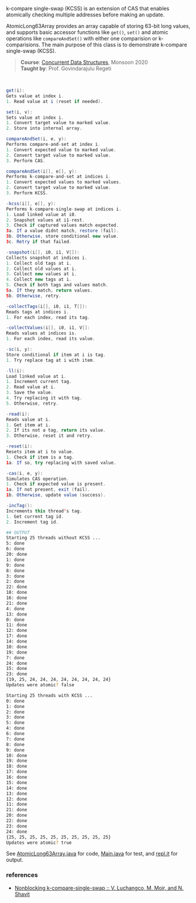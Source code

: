 k-compare single-swap (KCSS) is an extension of CAS
that enables atomically checking multiple addresses
before making an update.

AtomicLong63Array provides an array capable of
storing 63-bit long values, and supports basic
accessor functions like `get()`, `set()` and atomic
operations like `compareAndSet()` with either one
comparision or k-comparisions. The main purpose
of this class is to demonstrate k-compare
single-swap (KCSS).

> **Course**: [Concurrent Data Structures], Monsoon 2020<br>
> **Taught by**: Prof. Govindarajulu Regeti
<br>

[Concurrent Data Structures]: https://github.com/iiithf/concurrent-data-structures

```java
get(i):
Gets value at index i.
1. Read value at i (reset if needed).
```

```java
set(i, v):
Sets value at index i.
1. Convert target value to marked value.
2. Store into internal array.
```

```java
compareAndSet(i, e, y):
Performs compare-and-set at index i.
1. Convert expected value to marked value.
2. Convert target value to marked value.
3. Perform CAS.
```

```java
compareAndSet(i[], e[], y):
Performs k-compare-and-set at indices i.
1. Convert expected values to marked values.
2. Convert target value to marked value.
3. Perform KCSS.
```

```java
-kcss(i[], e[], y):
Performs k-compare-single-swap at indices i.
1. Load linked value at i0.
2. Snapshot values at i1-rest.
3. Check if captured values match expected.
3a. If a value didnt match, restore (fail).
3b. Otherwise, store conditional new value.
3c. Retry if that failed.
```

```java
-snapshot(i[], i0, i1, V[]):
Collects snapshot at indices i.
1. Collect old tags at i.
2. Collect old values at i.
3. Collect new values at i.
4. Collect new tags at i.
5. Check if both tags and values match.
5a. If they match, return values.
5b. Otherwise, retry.
```

```java
-collectTags(i[], i0, i1, T[]):
Reads tags at indices i.
1. For each index, read its tag.
```

```java
-collectValues(i[], i0, i1, V[]:
Reads values at indices is.
1. For each index, read its value.
```

```java
-sc(i, y):
Store conditional if item at i is tag.
1. Try replace tag at i with item.
```

```java
-ll(i):
Load linked value at i.
1. Increment current tag.
2. Read value at i.
3. Save the value.
4. Try replacing it with tag.
5. Otherwise, retry.
```

```java
-read(i):
Reads value at i.
1. Get item at i.
2. If its not a tag, return its value.
3. Otherwise, reset it and retry.
```

```java
-reset(i):
Resets item at i to value.
1. Check if item is a tag.
1a. If so, try replacing with saved value.
```

```java
-cas(i, e, y):
Simulates CAS operation.
1. Check if expected value is present.
1a. If not present, exit (fail).
1b. Otherwise, update value (success).
```

```java
-incTag():
Increments this thread's tag.
1. Get current tag id.
2. Increment tag id.
```

```bash
## OUTPUT
Starting 25 threads without KCSS ...
5: done
6: done
20: done
1: done
9: done
8: done
3: done
2: done
22: done
18: done
16: done
21: done
4: done
13: done
0: done
11: done
12: done
17: done
14: done
10: done
19: done
7: done
24: done
15: done
23: done
{19, 25, 24, 24, 24, 24, 24, 24, 24, 24}
Updates were atomic? false

Starting 25 threads with KCSS ...
0: done
1: done
2: done
3: done
5: done
4: done
6: done
7: done
8: done
9: done
10: done
19: done
18: done
17: done
16: done
15: done
14: done
13: done
12: done
11: done
21: done
20: done
22: done
23: done
24: done
{25, 25, 25, 25, 25, 25, 25, 25, 25, 25}
Updates were atomic? true
```

See [AtomicLong63Array.java] for code, [Main.java] for
test, and [repl.it] for output.

[AtomicLong63Array.java]: https://repl.it/@wolfram77/k-compare-single-swap#AtomicLong63Array.java
[Main.java]: https://repl.it/@wolfram77/k-compare-single-swap#Main.java
[repl.it]: https://k-compare-single-swap.wolfram77.repl.run


### references

- [Nonblocking k-compare-single-swap :: V. Luchangco, M. Moir, and N. Shavit](https://dl.acm.org/doi/10.1145/777412.777468)
